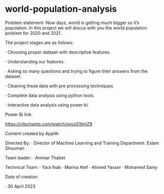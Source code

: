 # world-population-analysis
Problem statement :Now days, world is getting much bigger so it’s population. In this project we will discus with you the world population problem for 2020 and 2021.

The project stages are as follows:

· Choosing proper dataset with descriptive features.

· Understanding our features.

· Asking so many questions and trying to figure their answers from the dataset.

· Cleaning these data with pre processing techniques.

· Complete data analysis using python tools.

· Interactive data analysis using power bi.

Power Bi link:

https://clipchamp.com/watch/qvuzS1bhiZ9

Content created by ApplAi

Directed By: · Director of Machine Learning and Training Department: Eslam Shouman

Team leader: · Ammar Thabet

Technical Team: · Yara Ihab · Marina Atef · Ahmed Yasser · Mohamed Samy

Date of creation

· 30 April 2023
